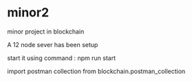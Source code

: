 # minor2
minor project in blockchain

A 12 node sever has been setup

start it using command : npm run start

import postman collection from blockchain.postman_collection
